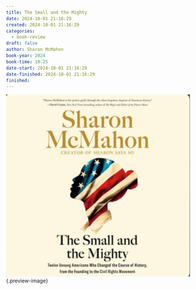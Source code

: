 ```yaml
---
title: The Small and the Mighty
date: 2024-10-01 21:16:29
created: 2024-10-01 21:16:29
categories:
  - book-review
draft: false
author: Sharon McMahon
book-year: 2024
book-time: 10.25
date-start: 2024-10-01 21:16:29
date-finished: 2024-10-01 21:16:29
finished:
---
```





![the small and the mighty book review](../img/book-the-small-and-the-mighty.jpeg){.preview-image}
